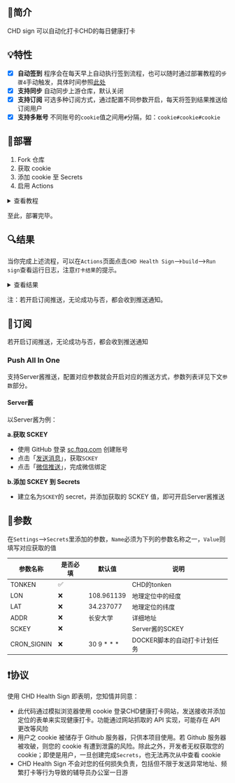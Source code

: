 ## 🔱简介

CHD sign 可以自动化打卡CHD的每日健康打卡

## 💡特性

- [x] **自动签到**  程序会在每天早上自动执行签到流程，也可以随时通过部署教程的`步骤4`手动触发，具体时间参照[此处](.github/workflows/main.yml)
- [x] **支持同步**  自动同步上游仓库，默认关闭
- [x] **支持订阅**  可选多种订阅方式，通过配置不同参数开启，每天将签到结果推送给订阅用户
- [x] **支持多账号**  不同账号的`cookie`值之间用`#`分隔，如：`cookie#cookie#cookie`

## 📐部署

1. Fork 仓库
2. 获取 cookie
3. 添加 cookie 至 Secrets
4. 启用 Actions

<details>
<summary>查看教程</summary>

### 1. Fork 仓库

- 项目地址：[github/chd_sign](https://github.com/Jade-Ray/chd_sign)
- 点击右上角`Fork`到自己的账号下
- 将仓库默认分支设置为 master 分支

### 2. 获取 cookie
浏览器打开 https://cdjk.chd.edu.cn 并登录账号

#### 2.1 方法一

- 按`F12`，打开`开发者工具`，找到`Network`并点击
- 按`F5`刷新页面，按下图复制`Cookie`

![cookie](img/get_cookie.png)

### 3. 添加 cookie 至 Secrets

- 回到项目页面，依次点击`Settings`-->`Secrets`-->`New secret`

- 建立名为`COOKIE`的 secret，值为`步骤2`中复制的`cookie`内容，最后点击`Add secret`

- secret名字必须为`COOKIE`！
- secret名字必须为`COOKIE`！
- secret名字必须为`COOKIE`！

- （可选项）建立名为`LOG`、`LAT`、`ADDR`的 secret，可以自定义定位的经纬度和详细地址，默认为学校的地址

### 4. 启用 Actions

> Actions 默认为关闭状态，Fork 之后需要手动执行一次，若成功运行其才会激活。

返回项目主页面，点击上方的`Actions`，再点击左侧的`CHD Health Sign`，再点击`Run workflow`

</details>

至此，部署完毕。

## 🔍结果

当你完成上述流程，可以在`Actions`页面点击`CHD Health Sign`-->`build`-->`Run sign`查看运行日志，注意`打卡结果`的提示。

<details>
<summary>查看结果</summary>

### 打卡成功

如果成功，会输出类似`打卡结果: 成功: 1 | 失败: 0 `的信息：

```
打卡结果: 成功: 1 | 失败: 0

	NO.1 账号:
    #########2022-04-01#########
    🔅[**学院]***
    打卡位置: 中国陕西西安
    打卡时间: 12:00:00
    打卡结果: 打卡成功
    ############################
```

### 打卡失败

如果失败，会输出类似`打卡结果: 成功: 0 | 失败: 1`的信息：

```
打卡结果: 成功: 0 | 失败: 1

	NO.1 账号:
    登录失效，请重新登录
```

同时你会收到一封来自GitHub、标题为`Run failed: CHD Health Sign - master`的邮件。

</details>

注：若开启订阅推送，无论成功与否，都会收到推送通知。

## 🔔订阅

若开启订阅推送，无论成功与否，都会收到推送通知

### Push All In One

支持Server酱推送，配置对应参数就会开启对应的推送方式，参数列表详见下文`参数`部分。

#### Server酱

以Server酱为例：

**a.获取 SCKEY**

- 使用 GitHub 登录 [sc.ftqq.com](http://sc.ftqq.com/?c=github&a=login) 创建账号
- 点击「[发送消息](http://sc.ftqq.com/?c=code)」，获取`SCKEY`
- 点击「[微信推送](http://sc.ftqq.com/?c=wechat&a=bind)」，完成微信绑定

**b.添加 SCKEY 到 Secrets**

- 建立名为`SCKEY`的 secret，并添加获取的 SCKEY 值，即可开启Server酱推送


## 🧬参数

在`Settings`-->`Secrets`里添加的参数，`Name`必须为下列的参数名称之一，`Value`则填写对应获取的值

|   参数名称         |   是否必填   |   默认值           |   说明                                                          |
|---                |---           |---                |---                                                              |
|   TONKEN          | ✅          |                    |   CHD的tonken                                                  |
|   LON             | ❌          |     108.961139     |   地理定位中的经度                                               |
|   LAT             | ❌          |      34.237077     |   地理定位的纬度                                                 |
|   ADDR            | ❌          |       长安大学      |   详细地址                                                      |
|   SCKEY           | ❌          |                    |   Server酱的SCKEY                                               |
|   CRON_SIGNIN     | ❌          | 30 9 * * *         |   DOCKER脚本的自动打卡计划任务                                   |

## ❗️协议

使用 CHD Health Sign 即表明，您知情并同意：

- 此代码通过模拟浏览器使用 cookie 登录CHD健康打卡网站，发送接收并添加定位的表单来实现健康打卡。功能通过网站抓取的 API 实现，可能存在 API 更改等风险
- 用户之 cookie 被储存于 Github 服务器，只供本项目使用。若 Github 服务器被攻破，则您的 cookie 有遭到泄露的风险。除此之外，开发者无权获取您的 cookie；即使是用户，一旦创建完成`Secrets`，也无法再次从中查看 cookie
- CHD Health Sign 不会对您的任何损失负责，包括但不限于发送异常地址、频繁打卡等行为导致的辅导员办公室一日游
